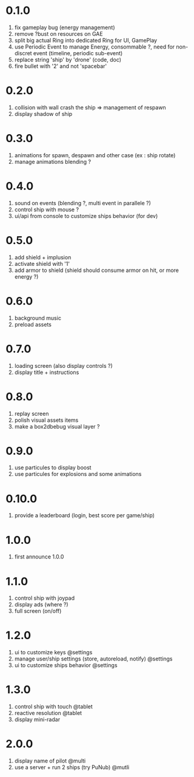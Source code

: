 # 0.1.0

1. fix gameplay bug (energy management)
1. remove ?bust on resources on GAE
1. split big actual Ring into dedicated Ring for UI, GamePlay
1. use Periodic Event to manage Energy, consommable ?, need for non-discret event (timeline, periodic sub-event)
1. replace string 'ship' by 'drone' (code, doc)
1. fire bullet with '2' and not 'spacebar'

# 0.2.0

1. collision with wall crash the ship => management of respawn
1. display shadow of ship

# 0.3.0

1. animations for spawn, despawn and other case (ex : ship rotate)
1. manage animations blending ?

# 0.4.0

1. sound on events (blending ?, multi event in parallele ?)
1. control ship with mouse ?
1. ui/api from console to customize ships behavior (for dev)

# 0.5.0

1. add shield + implusion 
1. activate shield with '1'
1. add armor to shield (shield should consume armor on hit, or more energy ?)

# 0.6.0

1. background music
1. preload assets

# 0.7.0

1. loading screen (also display controls ?)
1. display title + instructions 

# 0.8.0

1. replay screen
1. polish visual assets items
1. make a box2dbebug visual layer ?

# 0.9.0

1. use particules to display boost
1. use particules for explosions and some animations

# 0.10.0

1. provide a leaderboard (login, best score per game/ship)

# 1.0.0

1. first announce 1.0.0

# 1.1.0

1. control ship with joypad
1. display ads (where ?)
1. full screen (on/off)

# 1.2.0

1. ui to customize keys @settings
1. manage user/ship settings (store, autoreload, notify) @settings
1. ui to customize ships behavior @settings

# 1.3.0

1. control ship with touch @tablet
1. reactive resolution @tablet
1. display mini-radar

# 2.0.0

1. display name of pilot @multi
1. use a server + run 2 ships (try PuNub) @mutli
